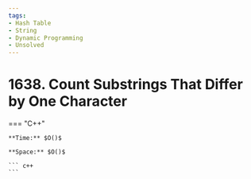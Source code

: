 ```yaml
---
tags:
- Hash Table
- String
- Dynamic Programming
- Unsolved
---
```



# 1638. Count Substrings That Differ by One Character

=== "C++"

    **Time:** $O()$

    **Space:** $O()$

    ``` c++
    ```
